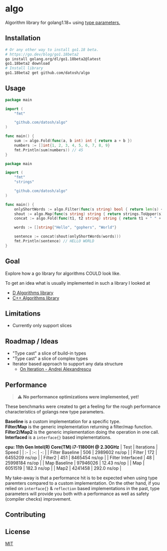 # algo

Algorithm library for golang1.18+ using
[type parameters.](https://go.googlesource.com/proposal/+/refs/heads/master/design/43651-type-parameters.md)

## Installation

```bash
# Or any other way to install go1.18 beta.
# https://go.dev/blog/go1.18beta2
go install golang.org/dl/go1.18beta2@latest
go1.18beta2 download
# Install library
go1.18beta2 get github.com/datosh/algo
```

## Usage

```go
package main

import (
	"fmt"

	"github.com/datosh/algo"
)

func main() {
	sum := algo.Fold(func(a, b int) int { return a + b })
	numbers := []int{1, 2, 3, 4, 5, 6, 7, 8, 9}
	fmt.Println(sum(numbers)) // 45
}

```

```go
package main

import (
	"fmt"
	"strings"

	"github.com/datosh/algo"
)

func main() {
	onlyShortWords := algo.Filter(func(s string) bool { return len(s) <= 5 })
	shout := algo.Map(func(s string) string { return strings.ToUpper(s) })
	concat := algo.Fold(func(t1, t2 string) string { return t1 + " " + t2 })

	words := []string{"Hello", "gophers", "World"}

	sentence := concat(shout(onlyShortWords(words)))
	fmt.Println(sentence) // HELLO WORLD
}
```

## Goal

Explore how a go library for algorithms COULD look like.

To get an idea what is usually implemented in such a library I looked at
* [D Algorithms library](https://dlang.org/phobos/std_algorithm_iteration.html)
* [C++ Algorithms library](https://en.cppreference.com/w/cpp/algorithm)

## Limitations

* Currently only support slices

## Roadmap / Ideas

* "Type cast" a slice of build-in types
* "Type cast" a slice of complex types
* Iterator based approach to support any data structure
    * [On Iteration - Andrei Alexandrescu](https://www.informit.com/articles/printerfriendly/1407357)

## Performance

> :warning: **No performance optimizations were implemented, yet!**

These benchmarks were created to get a feeling for the rough performance
characteristics of golangs new type parameters.

**Baseline** is a custom implementation for a specific type.  
**Filter/Map** is the generic implementation returning a filter/map function.  
**Filter2/Map2** is the generic implementation doing the operation in one call.  
**Interfaced** is a `interface{}` based implementations.  


**cpu: 11th Gen Intel(R) Core(TM) i7-11800H @ 2.30GHz**
| Test | Iterations | Speed |
| :- | :-: | -: |
| Filter Baseline | 506 | 2989602 ns/op |
| Filter | 172 | 6455209 ns/op |
| Filter2 | 451 | 8465454 ns/op |
| Filter Interfaced | 48 | 25998184 ns/op |
| Map Baseline | 97946026 | 12.43 ns/op |
| Map | 6051519 | 182.3 ns/op |
| Map2 | 4241458 | 292.0 ns/op |

My take-away is that a performance hit is to be expected when using type
paremters compared to a custom implementation. On the other hand, if you
relied on `interface{}` & `reflection` based implementations in the past,
type parameters will provide you both with a performance as well as
safety (compiler checks) improvement.

## Contributing

## License
[MIT](https://choosealicense.com/licenses/mit/)